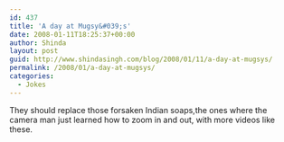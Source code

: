 ```yaml
---
id: 437
title: 'A day at Mugsy&#039;s'
date: 2008-01-11T18:25:37+00:00
author: Shinda
layout: post
guid: http://www.shindasingh.com/blog/2008/01/11/a-day-at-mugsys/
permalink: /2008/01/a-day-at-mugsys/
categories:
  - Jokes
---
```

They should replace those forsaken Indian soaps,the ones where the camera man just learned how to zoom in and out, with more videos like these.